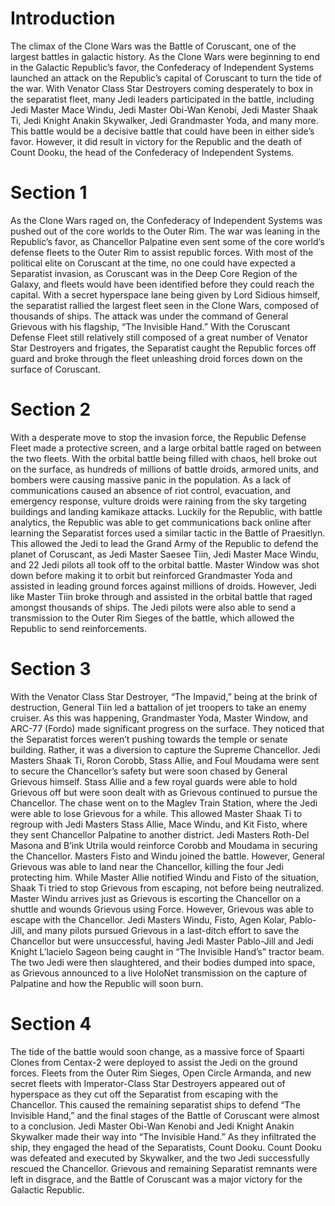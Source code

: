 # Introduction

The climax of the Clone Wars was the Battle of Coruscant, one of the largest battles in galactic history.
As the Clone Wars were beginning to end in the Galactic Republic’s favor, the Confederacy of Independent Systems launched an attack on the Republic’s capital of Coruscant to turn the tide of the war.
With Venator Class Star Destroyers coming desperately to box in the separatist fleet, many Jedi leaders participated in the battle, including Jedi Master Mace Windu, Jedi Master Obi-Wan Kenobi, Jedi Master Shaak Ti, Jedi Knight Anakin Skywalker, Jedi Grandmaster Yoda, and many more.
This battle would be a decisive battle that could have been in either side’s favor.
However, it did result in victory for the Republic and the death of Count Dooku, the head of the Confederacy of Independent Systems.

# Section 1

As the Clone Wars raged on, the Confederacy of Independent Systems was pushed out of the core worlds to the Outer Rim.
The war was leaning in the Republic’s favor, as Chancellor Palpatine even sent some of the core world’s defense fleets to the Outer Rim to assist republic forces.
With most of the political elite on Coruscant at the time, no one could have expected a Separatist invasion, as Coruscant was in the Deep Core Region of the Galaxy, and fleets would have been identified before they could reach the capital.
With a secret hyperspace lane being given by Lord Sidious himself, the separatist rallied the largest fleet seen in the Clone Wars, composed of thousands of ships.
The attack was under the command of General Grievous with his flagship, “The Invisible Hand.” With the Coruscant Defense Fleet still relatively still composed of a great number of Venator Star Destroyers and frigates, the Separatist caught the Republic forces off guard and broke through the fleet unleashing droid forces down on the surface of Coruscant.

# Section 2

With a desperate move to stop the invasion force, the Republic Defense Fleet made a protective screen, and a large orbital battle raged on between the two fleets.
With the orbital battle being filled with chaos, hell broke out on the surface, as hundreds of millions of battle droids, armored units, and bombers were causing massive panic in the population.
As a lack of communications caused an absence of riot control, evacuation, and emergency response, vulture droids were raining from the sky targeting buildings and landing kamikaze attacks.
Luckily for the Republic, with battle analytics, the Republic was able to get communications back online after learning the Separatist forces used a similar tactic in the Battle of Praesitlyn.
This allowed the Jedi to lead the Grand Army of the Republic to defend the planet of Coruscant, as Jedi Master Saesee Tiin, Jedi Master Mace Windu, and 22 Jedi pilots all took off to the orbital battle.
Master Window was shot down before making it to orbit but reinforced Grandmaster Yoda and assisted in leading ground forces against millions of droids.
However, Jedi like Master Tiin broke through and assisted in the orbital battle that raged amongst thousands of ships.
The Jedi pilots were also able to send a transmission to the Outer Rim Sieges of the battle, which allowed the Republic to send reinforcements.

# Section 3

With the Venator Class Star Destroyer, “The Impavid,” being at the brink of destruction, General Tiin led a battalion of jet troopers to take an enemy cruiser.
As this was happening, Grandmaster Yoda, Master Window, and ARC-77 (Fordo) made significant progress on the surface.
They noticed that the Separatist forces weren’t pushing towards the temple or senate building.
Rather, it was a diversion to capture the Supreme Chancellor.
Jedi Masters Shaak Ti, Roron Corobb, Stass Allie, and Foul Moudama were sent to secure the Chancellor’s safety but were soon chased by General Grievous himself.
Stass Allie and a few royal guards were able to hold Grievous off but were soon dealt with as Grievous continued to pursue the Chancellor.
The chase went on to the Maglev Train Station, where the Jedi were able to lose Grievous for a while.
This allowed Master Shaak Ti to regroup with Jedi Masters Stass Allie, Mace Windu, and Kit Fisto, where they sent Chancellor Palpatine to another district.
Jedi Masters Roth-Del Masona and B’ink Utrila would reinforce Corobb and Moudama in securing the Chancellor.
Masters Fisto and Windu joined the battle.
However, General Grievous was able to land near the Chancellor, killing the four Jedi protecting him.
While Master Allie notified Windu and Fisto of the situation, Shaak Ti tried to stop Grievous from escaping, not before being neutralized.
Master Windu arrives just as Grievous is escorting the Chancellor on a shuttle and wounds Grievous using Force.
However, Grievous was able to escape with the Chancellor.
Jedi Masters Windu, Fisto, Agen Kolar, Pablo-Jill, and many pilots pursued Grievous in a last-ditch effort to save the Chancellor but were unsuccessful, having Jedi Master Pablo-Jill and Jedi Knight L’lacielo Sageon being caught in “The Invisible Hand’s” tractor beam.
The two Jedi were then slaughtered, and their bodies dumped into space, as Grievous announced to a live HoloNet transmission on the capture of Palpatine and how the Republic will soon burn.

# Section 4

The tide of the battle would soon change, as a massive force of Spaarti Clones from Centax-2 were deployed to assist the Jedi on the ground forces.
Fleets from the Outer Rim Sieges, Open Circle Armanda, and new secret fleets with Imperator-Class Star Destroyers appeared out of hyperspace as they cut off the Separatist from escaping with the Chancellor.
This caused the remaining separatist ships to defend “The Invisible Hand,” and the final stages of the Battle of Coruscant were almost to a conclusion.
Jedi Master Obi-Wan Kenobi and Jedi Knight Anakin Skywalker made their way into “The Invisible Hand.” As they infiltrated the ship, they engaged the head of the Separatists, Count Dooku.
Count Dooku was defeated and executed by Skywalker, and the two Jedi successfully rescued the Chancellor.
Grievous and remaining Separatist remnants were left in disgrace, and the Battle of Coruscant was a major victory for the Galactic Republic.
